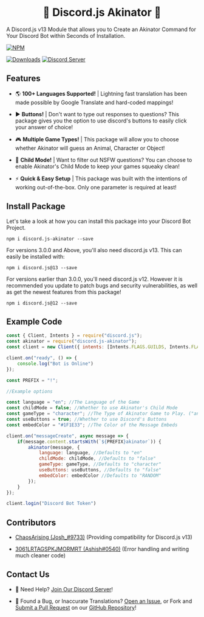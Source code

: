 <h1 align="center">
    🔮 Discord.js Akinator 🔮
</h1>

A Discord.js v13 Module that allows you to Create an Akinator Command for Your Discord Bot within Seconds of Installation.

[![NPM](https://nodei.co/npm/discord.js-akinator.png)](https://npmjs.com/package/discord.js-akinator)

[![Downloads](https://img.shields.io/npm/dt/discord.js-akinator?logo=npm&style=flat-square)](https://npmjs.com/package/discord.js-akinator) [![Discord Server](https://img.shields.io/discord/667479986214666272?logo=discord&logoColor=white&style=flat-square)](https://discord.gg/P2g24jp)

## Features

- 🌎 <b>100+ Languages Supported!</b> | Lightning fast translation has been made possible by Google Translate and hard-coded mappings!

- ▶️ <b>Buttons!</b> | Don't want to type out responses to questions? This package gives you the option to use discord's buttons to easily click your answer of choice!

- 🎮 <b>Multiple Game Types!</b> | This package will allow you to choose whether Akinator will guess an Animal, Character or Object!

- 🙋 <b>Child Mode!</b> | Want to filter out NSFW questions? You can choose to enable Akinator's Child Mode to keep your games squeaky clean!

- ⚡️ <b>Quick & Easy Setup</b> | This package was built with the intentions of working out-of-the-box. Only one parameter is required at least!

## Install Package

Let's take a look at how you can install this package into your Discord Bot Project.

`npm i discord.js-akinator --save`

For versions 3.0.0 and Above, you'll also need discord.js v13. This can easily be installed with:

`npm i discord.js@13 --save`

For versions earlier than 3.0.0, you'll need discord.js v12. However it is recommended you update to patch bugs and security vulnerabilities, as well as get the newest features from this package!

`npm i discord.js@12 --save`

## Example Code

```js
const { Client, Intents } = require("discord.js");
const akinator = require("discord.js-akinator");
const client = new Client({ intents: [Intents.FLAGS.GUILDS, Intents.FLAGS.GUILD_MESSAGES] });

client.on("ready", () => {
    console.log("Bot is Online")
});

const PREFIX = "!";

//Example options

const language = "en"; //The Language of the Game
const childMode = false; //Whether to use Akinator's Child Mode
const gameType = "character"; //The Type of Akinator Game to Play. ("animal", "character" or "object")
const useButtons = true; //Whether to use Discord's Buttons
const embedColor = "#1F1E33"; //The Color of the Message Embeds

client.on("messageCreate", async message => {
    if(message.content.startsWith(`${PREFIX}akinator`)) {
        akinator(message, {
            language: language, //Defaults to "en"
            childMode: childMode, //Defaults to "false"
            gameType: gameType, //Defaults to "character"
            useButtons: useButtons, //Defaults to "false"
            embedColor: embedColor //Defaults to "RANDOM"
        });
    }
});

client.login("Discord Bot Token")
```

## Contributors

- [ChaosArising (Josh_#9733)](https://github.com/ChaosArising) (Providing compatibility for Discord.js v13)

- [3061LRTAGSPKJMORMRT (Ashish#0540)](https://github.com/3061LRTAGSPKJMORMRT) (Error handling and writing much cleaner code)

## Contact Us

- 👋 Need Help? [Join Our Discord Server](https://discord.gg/P2g24jp)!

- 👾 Found a Bug, or Inaccurate Translations? [Open an Issue](https://github.com/WillTDA/Discord.js-Akinator-Package-Dev/issues), or Fork and [Submit a Pull Request](https://github.com/WillTDA/Discord.js-Akinator-Package-Dev/pulls) on our [GitHub Repository](https://github.com/WillTDA/Discord.js-Akinator-Package-Dev)!
